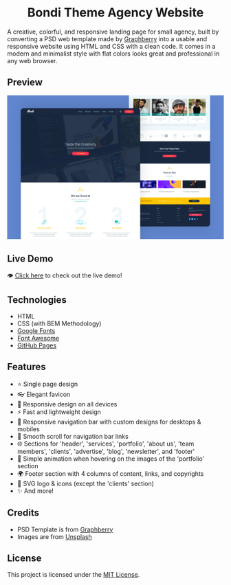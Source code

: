<h1 align='center'>Bondi Theme Agency Website</h1>

A creative, colorful, and responsive landing page for small agency, built by converting a PSD web template made by [Graphberry](https://www.graphberry.com/item/bondi-psd-landing-page) into a usable and responsive website using HTML and CSS with a clean code. It comes in a modern and minimalist style with flat colors looks great and professional in any web browser.

## Preview
![design-view](./Images/preview.png)

## Live Demo
👁 [Click here](https://mohjarabahh.github.io/bondi-theme-agency-website) to check out the live demo!

## Technologies
* HTML
* CSS (with BEM Methodology)
* [Google Fonts](https://fonts.google.com)
* [Font Awesome](https://fontawesome.com)
* [GitHub Pages](https://pages.github.com)

## Features
* ⭐ Single page design
* 👓 Elegant favicon
* 🤖 Responsive design on all devices
* ⚡ Fast and lightweight design
* 🍫 Responsive navigation bar with custom designs for desktops & mobiles
* 🌱 Smooth scroll for navigation bar links
* 🌐 Sections for 'header', 'services', 'portfolio', 'about us', 'team members', 'clients', 'advertise', 'blog', 'newsletter', and 'footer'
* 🌠 Simple animation when hovering on the images of the 'portfolio' section
* 🌍 Footer section with 4 columns of content, links, and copyrights
* 🎨 SVG logo & icons (except the 'clients' section)
* ✨ And more!

## Credits
* PSD Template is from [Graphberry](https://www.graphberry.com)
* Images are from [Unsplash](https://unsplash.com)

## License
This project is licensed under the [MIT License](./LICENSE).
